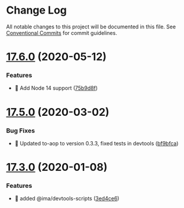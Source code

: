 # Change Log

All notable changes to this project will be documented in this file.
See [Conventional Commits](https://conventionalcommits.org) for commit guidelines.

# [17.6.0](https://github.com/seznam/ima/compare/v17.5.3...v17.6.0) (2020-05-12)


### Features

* 🎸 Add Node 14 support ([75b9d8f](https://github.com/seznam/ima/commit/75b9d8f4adcc9b11fea5ebc3861ee6cea422e182))





# [17.5.0](https://github.com/seznam/ima/compare/v17.4.0...v17.5.0) (2020-03-02)


### Bug Fixes

* 🐛 Updated to-aop to version 0.3.3, fixed tests in devtools ([bf9bfca](https://github.com/seznam/ima/commit/bf9bfcada83ef8cf027275dfdb279c6973bc4331))





# [17.3.0](https://github.com/seznam/ima/compare/v17.2.0...v17.3.0) (2020-01-08)


### Features

* 🎸 added @ima/devtools-scripts ([3ed4ce6](https://github.com/seznam/ima/commit/3ed4ce62004df1a43f423541454ad7a85e932ba2))

